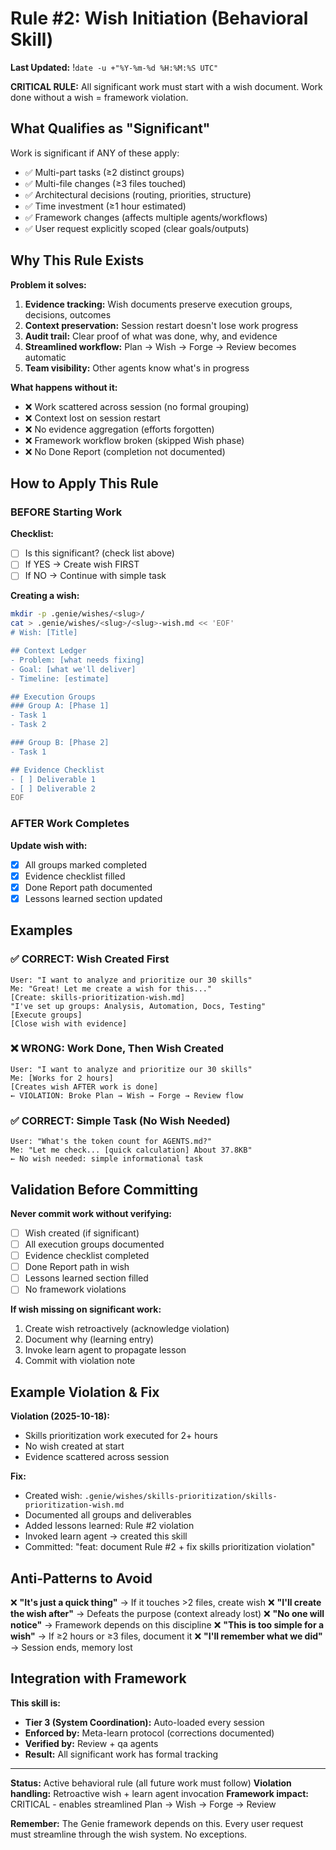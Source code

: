 # Rule #2: Wish Initiation (Behavioral Skill)

**Last Updated:** !`date -u +"%Y-%m-%d %H:%M:%S UTC"`

**CRITICAL RULE:** All significant work must start with a wish document. Work done without a wish = framework violation.

## What Qualifies as "Significant"

Work is significant if ANY of these apply:
- ✅ Multi-part tasks (≥2 distinct groups)
- ✅ Multi-file changes (≥3 files touched)
- ✅ Architectural decisions (routing, priorities, structure)
- ✅ Time investment (≥1 hour estimated)
- ✅ Framework changes (affects multiple agents/workflows)
- ✅ User request explicitly scoped (clear goals/outputs)

## Why This Rule Exists

**Problem it solves:**
1. **Evidence tracking:** Wish documents preserve execution groups, decisions, outcomes
2. **Context preservation:** Session restart doesn't lose work progress
3. **Audit trail:** Clear proof of what was done, why, and evidence
4. **Streamlined workflow:** Plan → Wish → Forge → Review becomes automatic
5. **Team visibility:** Other agents know what's in progress

**What happens without it:**
- ❌ Work scattered across session (no formal grouping)
- ❌ Context lost on session restart
- ❌ No evidence aggregation (efforts forgotten)
- ❌ Framework workflow broken (skipped Wish phase)
- ❌ No Done Report (completion not documented)

## How to Apply This Rule

### BEFORE Starting Work

**Checklist:**
- [ ] Is this significant? (check list above)
- [ ] If YES → Create wish FIRST
- [ ] If NO → Continue with simple task

**Creating a wish:**
```bash
mkdir -p .genie/wishes/<slug>/
cat > .genie/wishes/<slug>/<slug>-wish.md << 'EOF'
# Wish: [Title]

## Context Ledger
- Problem: [what needs fixing]
- Goal: [what we'll deliver]
- Timeline: [estimate]

## Execution Groups
### Group A: [Phase 1]
- Task 1
- Task 2

### Group B: [Phase 2]
- Task 1

## Evidence Checklist
- [ ] Deliverable 1
- [ ] Deliverable 2
EOF
```

### AFTER Work Completes

**Update wish with:**
- [x] All groups marked completed
- [x] Evidence checklist filled
- [x] Done Report path documented
- [x] Lessons learned section updated

## Examples

### ✅ CORRECT: Wish Created First

```
User: "I want to analyze and prioritize our 30 skills"
Me: "Great! Let me create a wish for this..."
[Create: skills-prioritization-wish.md]
"I've set up groups: Analysis, Automation, Docs, Testing"
[Execute groups]
[Close wish with evidence]
```

### ❌ WRONG: Work Done, Then Wish Created

```
User: "I want to analyze and prioritize our 30 skills"
Me: [Works for 2 hours]
[Creates wish AFTER work is done]
← VIOLATION: Broke Plan → Wish → Forge → Review flow
```

### ✅ CORRECT: Simple Task (No Wish Needed)

```
User: "What's the token count for AGENTS.md?"
Me: "Let me check... [quick calculation] About 37.8KB"
← No wish needed: simple informational task
```

## Validation Before Committing

**Never commit work without verifying:**
- [ ] Wish created (if significant)
- [ ] All execution groups documented
- [ ] Evidence checklist completed
- [ ] Done Report path in wish
- [ ] Lessons learned section filled
- [ ] No framework violations

**If wish missing on significant work:**
1. Create wish retroactively (acknowledge violation)
2. Document why (learning entry)
3. Invoke learn agent to propagate lesson
4. Commit with violation note

## Example Violation & Fix

**Violation (2025-10-18):**
- Skills prioritization work executed for 2+ hours
- No wish created at start
- Evidence scattered across session

**Fix:**
- Created wish: `.genie/wishes/skills-prioritization/skills-prioritization-wish.md`
- Documented all groups and deliverables
- Added lessons learned: Rule #2 violation
- Invoked learn agent → created this skill
- Committed: "feat: document Rule #2 + fix skills prioritization violation"

## Anti-Patterns to Avoid

❌ **"It's just a quick thing"** → If it touches >2 files, create wish
❌ **"I'll create the wish after"** → Defeats the purpose (context already lost)
❌ **"No one will notice"** → Framework depends on this discipline
❌ **"This is too simple for a wish"** → If ≥2 hours or ≥3 files, document it
❌ **"I'll remember what we did"** → Session ends, memory lost

## Integration with Framework

**This skill is:**
- **Tier 3 (System Coordination):** Auto-loaded every session
- **Enforced by:** Meta-learn protocol (corrections documented)
- **Verified by:** Review + qa agents
- **Result:** All significant work has formal tracking

---

**Status:** Active behavioral rule (all future work must follow)
**Violation handling:** Retroactive wish + learn agent invocation
**Framework impact:** CRITICAL - enables streamlined Plan → Wish → Forge → Review

**Remember:** The Genie framework depends on this. Every user request must streamline through the wish system. No exceptions.
